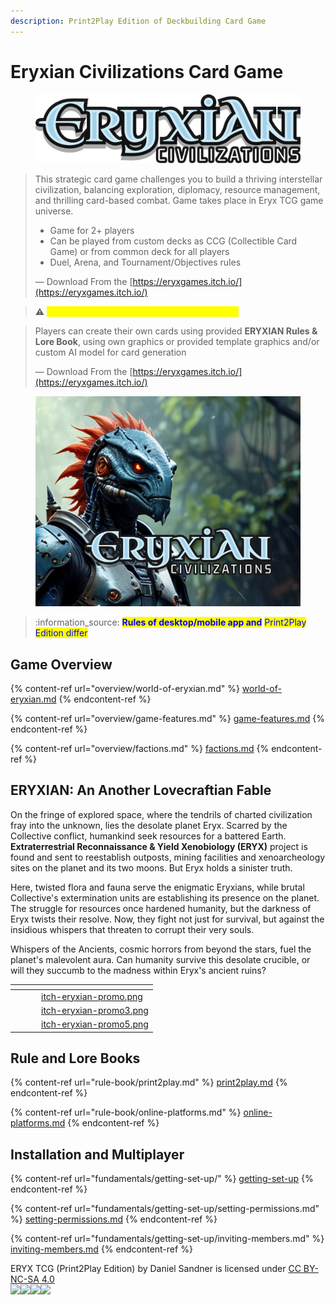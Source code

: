 ```yaml
---
description: Print2Play Edition of Deckbuilding Card Game
---
```


# Eryxian Civilizations Card Game

<figure><img src=".gitbook/assets/eryxian-logo2.png" alt=""><figcaption></figcaption></figure>

> This strategic card game challenges you to build a thriving interstellar civilization, balancing exploration, diplomacy, resource management, and thrilling card-based combat. Game takes place in Eryx TCG game universe.
>
> * Game for 2+ players
> * Can be played from custom decks as CCG (Collectible Card Game) or from common deck for all players
> * Duel, Arena, and Tournament/Objectives rules
>
> — Download From the [https://eryxgames.itch.io/](https://eryxgames.itch.io/)

> :warning: <mark style="color:yellow;">Eryxian Civilizations is currently in closed beta</mark>

> Players can create their own cards using provided **ERYXIAN Rules & Lore Book**, using own graphics or provided template graphics and/or custom AI model for card generation
>
> — Download From the [https://eryxgames.itch.io/](https://eryxgames.itch.io/)

<figure><img src=".gitbook/assets/itch-eryxian-promo.png" alt=""><figcaption></figcaption></figure>

> :information\_source: <mark style="color:blue;">**Rules of desktop/mobile app and**</mark> <mark style="color:blue;"></mark><mark style="color:blue;">Print2Play Edition differ</mark>

## Game Overview

{% content-ref url="overview/world-of-eryxian.md" %}
[world-of-eryxian.md](overview/world-of-eryxian.md)
{% endcontent-ref %}

{% content-ref url="overview/game-features.md" %}
[game-features.md](overview/game-features.md)
{% endcontent-ref %}

{% content-ref url="overview/factions.md" %}
[factions.md](overview/factions.md)
{% endcontent-ref %}

## ERYXIAN: An Another Lovecraftian Fable

On the fringe of explored space, where the tendrils of charted civilization fray into the unknown, lies the desolate planet Eryx. Scarred by the Collective conflict, humankind seek resources for a battered Earth. **Extraterrestrial Reconnaissance & Yield Xenobiology (ERYX)** project is found and sent to reestablish outposts, mining facilities and xenoarcheology sites on the planet and its two moons. But Eryx holds a sinister truth.

Here, twisted flora and fauna serve the enigmatic Eryxians, while brutal Collective's extermination units are establishing its presence on the planet. The struggle for resources once hardened humanity, but the darkness of Eryx twists their resolve. Now, they fight not just for survival, but against the insidious whispers that threaten to corrupt their very souls.

Whispers of the Ancients, cosmic horrors from beyond the stars, fuel the planet's malevolent aura. Can humanity survive this desolate crucible, or will they succumb to the madness within Eryx's ancient ruins?

<table data-view="cards" data-full-width="true"><thead><tr><th></th><th></th><th></th><th data-hidden data-card-cover data-type="files"></th></tr></thead><tbody><tr><td></td><td></td><td></td><td><a href=".gitbook/assets/itch-eryxian-promo.png">itch-eryxian-promo.png</a></td></tr><tr><td></td><td></td><td></td><td><a href=".gitbook/assets/itch-eryxian-promo3.png">itch-eryxian-promo3.png</a></td></tr><tr><td></td><td></td><td></td><td><a href=".gitbook/assets/itch-eryxian-promo5.png">itch-eryxian-promo5.png</a></td></tr></tbody></table>

## Rule and Lore Books

{% content-ref url="rule-book/print2play.md" %}
[print2play.md](rule-book/print2play.md)
{% endcontent-ref %}

{% content-ref url="rule-book/online-platforms.md" %}
[online-platforms.md](rule-book/online-platforms.md)
{% endcontent-ref %}

## Installation and Multiplayer

{% content-ref url="fundamentals/getting-set-up/" %}
[getting-set-up](fundamentals/getting-set-up/)
{% endcontent-ref %}

{% content-ref url="fundamentals/getting-set-up/setting-permissions.md" %}
[setting-permissions.md](fundamentals/getting-set-up/setting-permissions.md)
{% endcontent-ref %}

{% content-ref url="fundamentals/getting-set-up/inviting-members.md" %}
[inviting-members.md](fundamentals/getting-set-up/inviting-members.md)
{% endcontent-ref %}

ERYX TCG (Print2Play Edition) by Daniel Sandner is licensed under [CC BY-NC-SA 4.0\
![](https://camo.githubusercontent.com/458ceef6cb2ac6b254b4b0dfd4e48377408aec5fac260cd05cd8b2d8ae7662ba/68747470733a2f2f6d6972726f72732e6372656174697665636f6d6d6f6e732e6f72672f70726573736b69742f69636f6e732f63632e7376673f7265663d63686f6f7365722d7631)![](https://camo.githubusercontent.com/0facd73730f0913c3efc1c96c1b102dbca6ede745526e26314994d9811121f72/68747470733a2f2f6d6972726f72732e6372656174697665636f6d6d6f6e732e6f72672f70726573736b69742f69636f6e732f62792e7376673f7265663d63686f6f7365722d7631)![](https://camo.githubusercontent.com/a68cb809bc229256e15bdfe2ec830decaca1ec797d908ebfb33940800b264d72/68747470733a2f2f6d6972726f72732e6372656174697665636f6d6d6f6e732e6f72672f70726573736b69742f69636f6e732f6e632e7376673f7265663d63686f6f7365722d7631)![](https://camo.githubusercontent.com/de62616994ac1d6a9c7ea9c011dc563027c16ea9113aca09be0b5aae70799586/68747470733a2f2f6d6972726f72732e6372656174697665636f6d6d6f6e732e6f72672f70726573736b69742f69636f6e732f73612e7376673f7265663d63686f6f7365722d7631)](https://creativecommons.org/licenses/by-nc-sa/4.0/?ref=chooser-v1)
